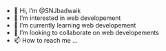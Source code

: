 - 👋 Hi, I’m @SNJbadwaik
- 👀 I’m interested in web developement
- 🌱 I’m currently learning web developement
- 💞️ I’m looking to collaborate on web developements
- 📫 How to reach me ...

<!---
SNJbadwaik/SNJbadwaik is a ✨ special ✨ repository because its `README.md` (this file) appears on your GitHub profile.
You can click the Preview link to take a look at your changes.
--->
